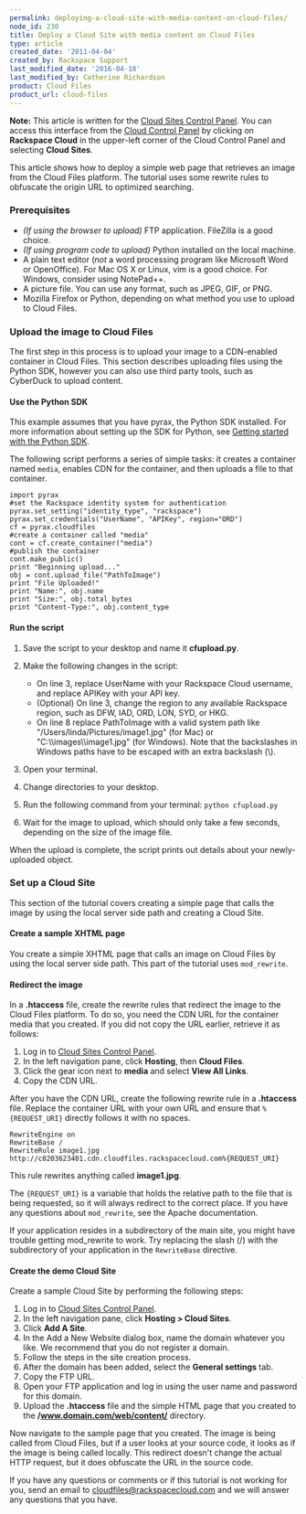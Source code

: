 ```yaml
---
permalink: deploying-a-cloud-site-with-media-content-on-cloud-files/
node_id: 230
title: Deploy a Cloud Site with media content on Cloud Files
type: article
created_date: '2011-04-04'
created_by: Rackspace Support
last_modified_date: '2016-04-18'
last_modified_by: Catherine Richardson
product: Cloud Files
product_url: cloud-files
---
```


**Note:** This article is written for the [Cloud Sites Control Panel](https://manage.rackspacecloud.com/pages/Login.jsp). You can
access this interface from the [Cloud Control Panel](https://mycloud.rackspace.com) by clicking on **Rackspace Cloud** in the
upper-left corner of the Cloud Control Panel and selecting
**Cloud Sites**.

This article shows how to deploy a simple web page that retrieves an image
from the Cloud Files platform. The tutorial uses some rewrite rules to
obfuscate the origin URL to optimized searching.

### Prerequisites

-   *(If using the browser to upload)* FTP application.
    FileZilla is a good choice.
-   *(If using program code to upload)* Python installed on
    the local machine.
-   A plain text editor (*not* a word processing program like Microsoft
    Word or OpenOffice). For Mac OS X or Linux, vim is a
    good choice. For Windows, consider using NotePad++.
-   A picture file. You can use any format, such as JPEG, GIF, or PNG.
-   Mozilla Firefox or Python, depending on what method you use to
    upload to Cloud Files.

### Upload the image to Cloud Files

The first step in this process is to upload your image to a CDN-enabled
container in Cloud Files. This section describes uploading files using
the Python SDK, however you can also use third party tools, such as
CyberDuck to upload content.

#### Use the Python SDK

This example assumes that you have pyrax, the Python SDK installed. For
more information about setting up the SDK for Python, see [Getting started with the Python SDK](https://developer.rackspace.com/sdks/python/).

The following script performs a series of simple tasks: it creates a
container named `media`, enables CDN for the container, and then uploads
a file to that container.

    import pyrax
    #set the Rackspace identity system for authentication
    pyrax.set_setting("identity_type", "rackspace")
    pyrax.set_credentials("UserName", "APIKey", region="ORD")
    cf = pyrax.cloudfiles
    #create a container called "media"
    cont = cf.create_container("media")
    #publish the container
    cont.make_public()
    print "Beginning upload..."
    obj = cont.upload_file("PathToImage")
    print "File Uploaded!"
    print "Name:", obj.name
    print "Size:", obj.total_bytes
    print "Content-Type:", obj.content_type

#### Run the script

1.  Save the script to your desktop and name it **cfupload.py**.
2.  Make the following changes in the script:
    -   On line 3, replace UserName with your Rackspace Cloud username, and replace APIKey with your API key.
    -   (Optional) On line 3, change the region to any available
        Rackspace region, such as DFW, IAD, ORD, LON, SYD, or HKG.
    -   On line 8 replace PathToImage with a valid system path like
        "/Users/linda/Pictures/image1.jpg" (for Mac) or
        "C:\\\\images\\\\image1.jpg" (for Windows). Note that the
        backslashes in Windows paths have to be escaped with an extra
        backslash (\\).

3.  Open your terminal.
4.  Change directories to your desktop.
5.  Run the following command from your terminal: `python cfupload.py`
6.  Wait for the image to upload, which should only take a few seconds,
    depending on the size of the image file.

When the upload is complete, the script prints out details about your
newly-uploaded object.

### Set up a Cloud Site

This section of the tutorial covers creating a simple page that calls
the image by using the local server side path and creating a Cloud Site.

#### Create a sample XHTML page

You create a simple XHTML page that calls an image on Cloud Files by
using the local server side path. This part of the tutorial uses
`mod_rewrite`.

#### Redirect the image

In a **.htaccess** file, create the rewrite rules that redirect the image
to the Cloud Files platform. To do so, you need the CDN URL for the
container media that you created. If you did not copy the URL earlier,
retrieve it as follows:

1.  Log in to [Cloud Sites Control Panel](https://manage.rackspacecloud.com/pages/Login.jsp).
2.  In the left navigation pane, click **Hosting**, then **Cloud
    Files**.
3.  Click the gear icon next to **media** and select **View All Links**.
4.  Copy the CDN URL.

After you have the CDN URL, create the following rewrite rule in a
**.htaccess** file. Replace the container URL with your own URL and ensure
that `%{REQUEST_URI}` directly follows it with no spaces.

    RewriteEngine on
    RewriteBase /
    RewriteRule image1.jpg  http://c0203623401.cdn.cloudfiles.rackspacecloud.com%{REQUEST_URI}

This rule rewrites anything called **image1.jpg**.

The `{REQUEST_URI}` is a variable that holds the relative path to the
file that is being requested, so it will always redirect to the correct
place. If you have any questions about `mod_rewrite`, see the
<span>Apache documentation</span>.

If your application resides in a subdirectory of the main site, you
might have trouble getting mod_rewrite to work. Try replacing the slash
(/) with the subdirectory of your application in the `RewriteBase`
directive.

#### Create the demo Cloud Site

Create a sample Cloud Site by performing the
following steps:

1.  Log in to [Cloud Sites Control Panel](https://manage.rackspacecloud.com/pages/Login.jsp).
2.  In the left navigation pane, click **Hosting > Cloud Sites**.
3.  Click **Add A Site**.
4.  In the Add a New Website dialog box, name the domain whatever
    you like. We recommend that you do not register a domain.
5.  Follow the steps in the site creation process.
6.  After the domain has been added, select the **General
    settings** tab.
7.  Copy the FTP URL.
8.  Open your FTP application and log in using the user name and
    password for this domain.
9.  Upload the **.htaccess** file and the simple HTML page that you
    created to the **/www.domain.com/web/content/** directory.

Now navigate to the sample page that you created. The image is being
called from Cloud Files, but if a user looks at your source code, it
looks as if the image is being called locally. This redirect doesn't
change the actual HTTP request, but it does obfuscate the URL in the
source code.

If you have any questions or comments or if this tutorial is not working
for you, send an email to <cloudfiles@rackspacecloud.com> and we will
answer any questions that you have.
